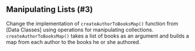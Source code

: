 ## Manipulating Lists (#3)

Change the implementation of `createAuthorToBooksMap()` function from 
[Data Classes] using operations for manipulating collections. 
`createAuthorToBooksMap()` takes a list of books as an argument and 
builds a map from each author to the books he or she authored.